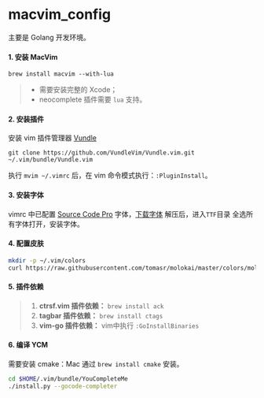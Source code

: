 # macvim_config

主要是 Golang 开发环境。

#### 1. 安装 MacVim

`brew install macvim --with-lua`

> - 需要安装完整的 Xcode；
> - neocomplete 插件需要 `lua` 支持。

#### 2. 安装插件

安装 vim 插件管理器 [Vundle](https://github.com/VundleVim/Vundle.vim)

`git clone https://github.com/VundleVim/Vundle.vim.git ~/.vim/bundle/Vundle.vim`

执行 `mvim ~/.vimrc` 后，在 vim 命令模式执行：`:PluginInstall`。

#### 3. 安装字体

vimrc 中已配置 [Source Code Pro](https://github.com/adobe-fonts/source-code-pro) 字体，[下载字体](https://github.com/adobe-fonts/source-code-pro/archive/2.030R-ro/1.050R-it.zip) 解压后，进入`TTF`目录 全选所有字体打开，安装字体。

#### 4. 配置皮肤

```bash
mkdir -p ~/.vim/colors
curl https://raw.githubusercontent.com/tomasr/molokai/master/colors/molokai.vim > ~/.vim/colors/molokai.vim
```

#### 5. 插件依赖

> 1. **ctrsf.vim 插件依赖：** `brew install ack`
> 2. **tagbar 插件依赖：** `brew install ctags`
> 3. **vim-go 插件依赖：** vim中执行 `:GoInstallBinaries`

#### 6. 编译 YCM

需要安装 cmake：Mac 通过 `brew install cmake` 安装。

```bash
cd $HOME/.vim/bundle/YouCompleteMe
./install.py --gocode-completer
```

